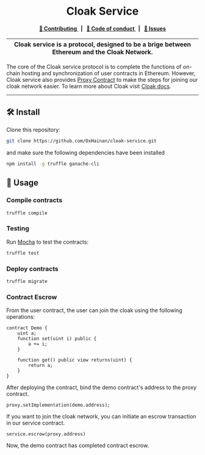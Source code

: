 <p align="center">
    <h1 align="center">
      Cloak Service
    </h1>
</p>

<div align="center">
    <h4>
        <a href="/CONTRIBUTING.md">
            👥 Contributing
        </a>
        <span>&nbsp;&nbsp;|&nbsp;&nbsp;</span>
        <a href="/CODE_OF_CONDUCT.md">
            🤝 Code of conduct
        </a>
        <span>&nbsp;&nbsp;|&nbsp;&nbsp;</span>
        <a href="https://github.com/OxHainan/cloak-service/contribute">
            🔎 Issues
        </a>
        <!-- <span>&nbsp;&nbsp;|&nbsp;&nbsp;</span>
        <a href="https://t.me/joinchat/B-PQx1U3GtAh--Z4Fwo56A">
            🗣️ Chat &amp; Support
        </a> -->
    </h4>
</div>

| Cloak service is a protocol, designed to be a brige between Ethereum and the Cloak Network. |
| ------------------------------------------------------------------------------------------------------------------------------------------------------------------------------------------------------------------------------------------------------------------- |

The core of the Cloak service protocol is to complete the functions of on-chain hosting and synchronization of user contracts in Ethereum. However, Cloak service also provides [Proxy Contract](/contracts/ProxyFactory.sol) to make the steps for joining our cloak network easier. To learn more about Cloak visit [Cloak docs](https://cloak-docs.readthedocs.io/en/latest/).


---

## 🛠 Install

Clone this repository:

```bash
git clone https://github.com/OxHainan/cloak-service.git
```

and make sure the following dependencies have been installed
```bash
npm install -g truffle ganache-cli
```

## 📜 Usage

### Compile contracts

```bash
truffle compile
```

### Testing

Run [Mocha](https://mochajs.org/) to test the contracts:

```bash
truffle test
```

### Deploy contracts

```bash
truffle migrate
```

### Contract Escrow

From the user contract, the user can join the cloak using the following operations:

```solidity
contract Demo {
    uint a;
    function set(uint i) public {
        a += i;
    }

    function get() public view returns(uint) {
        return a;
    }
}
```

After deploying the contract, bind the demo contract's address to the proxy contract.

```
proxy.setImplementation(demo.address);
```

If you want to join the cloak network, you can initiate an escrow transaction in our service contract.

```
service.escrow(proxy.address)
```

Now, the demo contract has completed contract escrow.